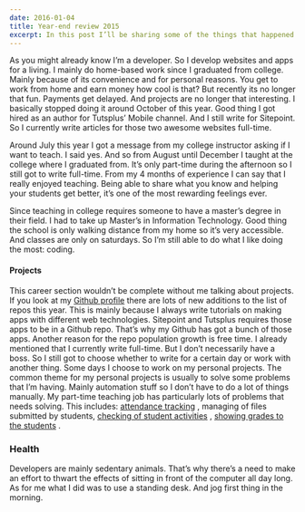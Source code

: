 ```yaml
---
date: 2016-01-04
title: Year-end review 2015
excerpt: In this post I’ll be sharing some of the things that happened in 2015.
---
```


As you might already know I’m a developer. So I develop websites and apps for a living. I mainly do home-based work since I graduated from college. Mainly because of its convenience and for personal reasons. You get to work from home and earn money how cool is that? But recently its no longer that fun. Payments get delayed. And projects are no longer that interesting. I basically stopped doing it around October of this year. Good thing I got hired as an author for Tutsplus’ Mobile channel. And I still write for Sitepoint. So I currently write articles for those two awesome websites full-time.

Around July this year I got a message from my college instructor asking if I want to teach. I said yes. And so from August until December I taught at the college where I graduated from. It’s only part-time during the afternoon so I still got to write full-time. From my 4 months of experience I can say that I really enjoyed teaching. Being able to share what you know and helping your students get better, it’s one of the most rewarding feelings ever.

Since teaching in college requires someone to have a master’s degree in their field. I had to take up Master’s in Information Technology. Good thing the school is only walking distance from my home so it’s very accessible. And classes are only on saturdays. So I’m still able to do what I like doing the most: coding.

#### Projects

This career section wouldn’t be complete without me talking about projects. If you look at my [Github profile](https://github.com/anchetaWern) there are lots of new additions to the list of repos this year. This is mainly because I always write tutorials on making apps with different web technologies. Sitepoint and Tutsplus requires those apps to be in a Github repo. That’s why my Github has got a bunch of those apps. Another reason for the repo population growth is free time. I already mentioned that I currently write full-time. But I don’t necessarily have a boss. So I still got to choose whether to write for a certain day or work with another thing. Some days I choose to work on my personal projects. The common theme for my personal projects is usually to solve some problems that I’m having. Mainly automation stuff so I don’t have to do a lot of things manually. My part-time teaching job has particularly lots of problems that needs solving. This includes: [attendance tracking](/blog/2015/09/27/introduction-to-absentist/) , managing of files submitted by students, [checking of student activities](/blog/2015/10/25/introduction-to-shotgun/) , [showing grades to the students](/blog/2015/11/03/introduction-to-grade-viewer/) .

### Health

Developers are mainly sedentary animals. That’s why there’s a need to make an effort to thwart the effects of sitting in front of the computer all day long. As for me what I did was to use a standing desk. And jog first thing in the morning.
